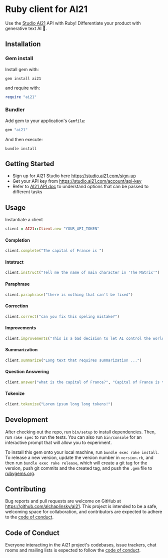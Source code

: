 # Ruby client for AI21

Use the [Studio AI21](https://www.ai21.com/studio) API with Ruby! Differentiate your product with generative text AI :robot:.

## Installation

### Gem install
Install gem with:

```
gem install ai21
```

and require with:

```ruby
require "ai21"
```

### Bundler
Add gem to your application's `Gemfile`:

```ruby
gem "ai21"
```

And then execute:

```
bundle install
```

## Getting Started

- Sign up for AI21 Studio here https://studio.ai21.com/sign-up
- Get your API key from https://studio.ai21.com/account/api-key
- Refer to [AI21 API doc](https://docs.ai21.com/reference/) to understand options that can be passed to different tasks

## Usage

Instantiate a client
```ruby
client = AI21::Client.new "YOUR_API_TOKEN"
```

#### Completion
```ruby
client.complete("The capital of France is ")
```

#### Intstruct
```ruby
client.instruct("Tell me the name of main character in 'The Matrix'")
```

#### Paraphrase
```ruby
client.paraphrase("there is nothing that can't be fixed")
```

#### Correction
```ruby
client.correct("can you fix this speling mistake?")
```

#### Improvements
```ruby
client.improvements("This is a bad decision to let AI control the world")
```

#### Summarization
```ruby
client.summarize("Long text that requires summarization ...")
```

#### Question Answering
```ruby
client.answer("what is the capital of France?", "Capital of France is the city called Paris")
```

#### Tokenize
```ruby
client.tokenize("Lorem ipsum long long tokens!")
```

## Development

After checking out the repo, run `bin/setup` to install dependencies. Then, run `rake spec` to run the tests. You can also run `bin/console` for an interactive prompt that will allow you to experiment.

To install this gem onto your local machine, run `bundle exec rake install`. To release a new version, update the version number in `version.rb`, and then run `bundle exec rake release`, which will create a git tag for the version, push git commits and the created tag, and push the `.gem` file to [rubygems.org](https://rubygems.org).

## Contributing

Bug reports and pull requests are welcome on GitHub at https://github.com/alchaplinsky/ai21. This project is intended to be a safe, welcoming space for collaboration, and contributors are expected to adhere to the [code of conduct](https://github.com/alchaplinsky/ai21/blob/main/CODE_OF_CONDUCT.md).

## Code of Conduct

Everyone interacting in the Ai21 project's codebases, issue trackers, chat rooms and mailing lists is expected to follow the [code of conduct](https://github.com/alchaplinsky/ai21/blob/main/CODE_OF_CONDUCT.md).
